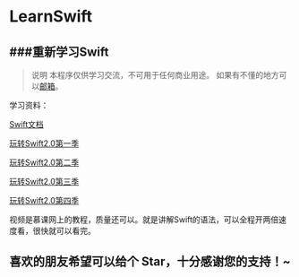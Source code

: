 # LearnSwift

###重新学习Swift
---

> 说明
> 本程序仅供学习交流，不可用于任何商业用途。
> 如果有不懂的地方可以[邮箱](Keen_Team@163.com)。


学习资料：

 [Swift文档](https://github.com/numbbbbb/the-swift-programming-language-in-chinese)
 
 [玩转Swift2.0第一季](http://www.imooc.com/learn/635)
 
 [玩转Swift2.0第二季](http://www.imooc.com/learn/642)
 
 [玩转Swift2.0第三季](http://www.imooc.com/learn/663)
 
 [玩转Swift2.0第四季](http://www.imooc.com/learn/677)
 
 视频是慕课网上的教程，质量还可以。就是讲解Swift的语法，可以全程开两倍速度看，很快就可以看完。

## 喜欢的朋友希望可以给个 Star，十分感谢您的支持！~
